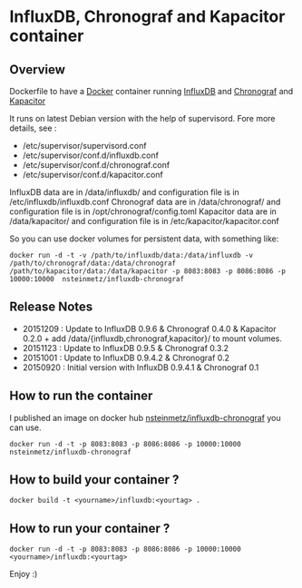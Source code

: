 # InfluxDB, Chronograf and Kapacitor container #

## Overview ##

Dockerfile to have a [Docker](https://www.docker.com) container running [InfluxDB](https://influxdata.com/time-series-platform/influxdb) and [Chronograf](https://influxdata.com/time-series-platform/chronograf) and [Kapacitor](https://influxdata.com/time-series-platform/kapacitor)

It runs on latest Debian version with the help of supervisord. Fore more details, see :

* /etc/supervisor/supervisord.conf 
* /etc/supervisor/conf.d/influxdb.conf
* /etc/supervisor/conf.d/chronograf.conf
* /etc/supervisor/conf.d/kapacitor.conf

InfluxDB data are in /data/influxdb/ and configuration file is in /etc/influxdb/influxdb.conf
Chronograf data are in /data/chronograf/ and configuration file is in /opt/chronograf/config.toml
Kapacitor data are in /data/kapacitor/ and configuration file is in /etc/kapacitor/kapacitor.conf

So you can use docker volumes for persistent data, with something like:

```
docker run -d -t -v /path/to/influxdb/data:/data/influxdb -v /path/to/chronograf/data:/data/chronograf /path/to/kapacitor/data:/data/kapacitor -p 8083:8083 -p 8086:8086 -p 10000:10000  nsteinmetz/influxdb-chronograf
```

## Release Notes ##

* 20151209 : Update to InfluxDB 0.9.6 & Chronograf 0.4.0 & Kapacitor 0.2.0 + add /data/{influxdb,chronograf,kapacitor}/ to mount volumes.
* 20151123 : Update to InfluxDB 0.9.5 & Chronograf 0.3.2
* 20151001 : Update to InfluxDB 0.9.4.2 & Chronograf 0.2
* 20150920 : Initial version with InfluxDB 0.9.4.1 & Chronograf 0.1

## How to run the container ##

I published an image on docker hub [nsteinmetz/influxdb-chronograf](https://hub.docker.com/r/nsteinmetz/influxdb-chronograf/) you can use.

```
docker run -d -t -p 8083:8083 -p 8086:8086 -p 10000:10000  nsteinmetz/influxdb-chronograf

```

## How to build your container ? ##

```
docker build -t <yourname>/influxdb:<yourtag> .

```

## How to run your container ? ##

```
docker run -d -t -p 8083:8083 -p 8086:8086 -p 10000:10000  <yourname>/influxdb:<yourtag>

```

Enjoy :)
